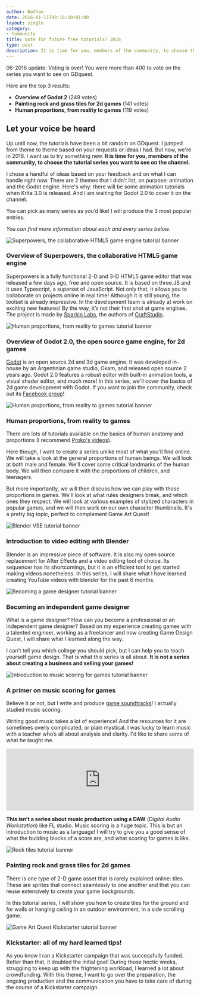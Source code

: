 ```yaml
---
author: Nathan
date: 2016-01-11T09:16:10+01:00
layout: single
category:
- Community
title: Vote for future free tutorials! 2016
type: post
description: It is time for you, members of the community, to choose the tutorial series you want to see on the channel! Check out this post to vote for your favourite topic.
---
```


06-2016 update: Voting is over! You were more than 400 to vote on the series you want to see on GDquest.

Here are the top 3 results:

- **Overview of Godot 2** (249 votes)
- **Painting rock and grass tiles for 2d games** (141 votes)
- **Human proportions, from reality to games** (119 votes)

## Let your voice be heard

Up until now, the tutorials have been a bit random on GDquest. I jumped from theme to theme based on your requests or ideas I had. But now, we're in 2016. I want us to try something new. **It is time for you, members of the community, to choose the tutorial series you want to see on the channel.**

I chose a handful of ideas based on your feedback and on what I can handle right now. There are 2 themes that I didn’t list, on purpose: animation and the Godot engine. Here's why: there will be some animation tutorials when Krita 3.0 is released. And I am waiting for Godot 2.0 to cover it on the channel.

You can pick as many series as you’d like! I will produce the 3 most popular entries.



_You can find more information about each and every series below._

![Superpowers, the collaborative HTML5 game engine tutorial banner](/Tutorials/Banners/Small/superpowers-html5.png)

### Overview of Superpowers, the collaborative HTML5 game engine

Superpowers is a fully functional 2-D and 3-D HTML5 game editor that was released a few days ago, free and open source. It is based on three.JS and it uses Typescript, a superset of JavaScript. Not only that, it allows you to collaborate on projects online in real time! Although it is still young, the toolset is already impressive. In the development team is already at work on exciting new features!
By the way, it’s not their first shot at game engines. The project is made by [Sparkin Labs](https://sparklinlabs.com/), the authors of [CraftStudio](http://craftstud.io/).

![Human proportions, from reality to games tutorial banner](/Tutorials/Banners/Small/godot-2d-engine.png)

### Overview of Godot 2.0, the open source game engine, for 2d games

[Godot](http://www.godotengine.org/projects/godot-engine) is an open source 2d and 3d game engine. It was developed in-house by an Argentinian game studio, Okam, and released open source 2 years ago. Godot 2.0 features a robust editor with built-in animation tools, a visual shader editor, and much more!
In this series, we'll cover the basics of 2d game development with Godot. If you want to join the community, check out its [Facebook group](https://www.facebook.com/groups/godotengine/)!

![Human proportions, from reality to games tutorial banner](/Tutorials/Banners/Small/human-proportions-from-reality-to-games.png)

### Human proportions, from reality to games

There are lots of tutorials available on the basics of human anatomy and proportions (I recommend [Proko's videos](https://www.youtube.com/user/ProkoTV)).

Here though, I want to create a series unlike most of what you'll find online. We will take a look at the general proportions of human beings. We will look at both male and female. We'll cover some critical landmarks of the human body. We will then compare it with the proportions of children, and teenagers.

But more importantly, we will then discuss how we can play with those proportions in games. We'll look at what rules designers break, and which ones they respect. We will look at various examples of stylized characters in popular games, and we will then work on our own character thumbnails. It's a pretty big topic, perfect to complement Game Art Quest!

![Blender VSE tutorial banner](/Tutorials/Banners/Small/blender-vse.png)

### Introduction to video editing with Blender

Blender is an impressive piece of software. It is also my open source replacement for After Effects and a video editing tool of choice. Its sequencer has its shortcomings, but it is an efficient tool to get started making videos nonetheless. In this series, I will share what I have learned creating YouTube videos with blender for the past 6 months.

![Becoming a game designer tutorial banner](/Tutorials/Banners/Small/becoming-a-game-designer.png)

### Becoming an independent game designer

What is a game designer? How can you become a professional or an independent game designer? Based on my experience creating games with a talented engineer, working as a freelancer and now creating Game Design Quest, I will share what I learned along the way.

I can’t tell you which college you should pick, but I can help you to teach yourself game design. That is what this series is all about. **It is not a series about creating a business and selling your games!**

![Introduction to music scoring for games tutorial banner](/Tutorials/Banners/Small/introduction-music-scoring-for-games.png)

### A primer on music scoring for games

Believe it or not, but I write and produce [game soundtracks](https://soundcloud.com/gdquest)! I actually studied music scoring.

Writing good music takes a lot of experience! And the resources for it are sometimes overly complicated, or plain mystical. I was lucky to learn music with a teacher who’s all about analysis and clarity. I'd like to share some of what he taught me.

<iframe width="100%" height="166" scrolling="no" frameborder="no" src="https://w.soundcloud.com/player/?url=https%3A//api.soundcloud.com/tracks/243108339&amp;color=ff5500&amp;auto_play=false&amp;hide_related=false&amp;show_comments=true&amp;show_user=true&amp;show_reposts=false"></iframe>

**This isn’t a series about music production using a DAW** (_Digital Audio Workstation_) like FL studio. Music scoring is a huge topic. This is but an introduction to music as a language! I will try to give you a good sense of what the building blocks of a score are, and what scoring for games is like.

![Rock tiles tutorial banner](/Tutorials/Banners/Small/rock-and-grass-tiles.png)

### Painting rock and grass tiles for 2d games

There is one type of 2-D game asset that is rarely explained online: tiles. These are sprites that connect seamlessly to one another and that you can reuse extensively to create your game backgrounds.

In this tutorial series, I will show you how to create tiles for the ground and for walls or hanging ceiling in an outdoor environment, in a side scrolling game.


![Game Art Quest Kickstarter tutorial banner](/Tutorials/Banners/Small/kickstarter-tips.png)

### Kickstarter: all of my hard learned tips!

As you know I ran a Kickstarter campaign that was successfully funded. Better than that, it doubled the initial goal! During those hectic weeks, struggling to keep up with the frightening workload, I learned a lot about crowdfunding. With this theme, I want to go over the preparation, the ongoing production and the communication you have to take care of during the course of a Kickstarter campaign.
